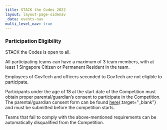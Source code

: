 ```yaml
---
title: STACK the Codes 2022
layout: layout-page-sidenav
_data: events-nav
multi_level_nav: true
---
```


<!-- Header -->

### Participation Eligibility

STACK the Codes is open to all.

All participating teams can have a maximum of 3 team members, with at least 1 Singapore Citizen or Permanent Resident in the team.

Employees of GovTech and officers seconded to GovTech are not eligible to participate.

Participants under the age of 18 at the start date of the Competition must obtain proper parental/guardian’s consent to participate in the Competition. The parental/guardian consent form can be found [here](/communities/events/jaga-the-stack/stack-the-codes-2022/files/STACK%20the%20Codes%20Consent%20and%20Indemnity%20Form.docx){:target="_blank"} and must be submitted before the competition starts.

Teams that fail to comply with the above-mentioned requirements can be automatically disqualified from the Competition.
